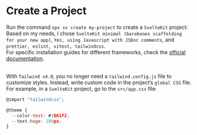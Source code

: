 # Create a Project

Run the command `npx sv create my-project` to create a `SvelteKit` project:<br>
Based on my needs, I chose `SvelteKit minimal (barebones scaffolding for your new app)`, `Yes, using Javascript with JSDoc comments`, and `prettier, eslint, vitest, tailwindcss`.  <br>
For specific installation guides for different frameworks, check the [official documentation](https://tailwindcss.com/docs/installation/framework-guides).<br><br>

With `Tailwind v4.0`, you no longer need a `tailwind.config.js` file to customize styles. Instead, write custom code in the project’s `global CSS` file. For example, in a `SvelteKit` project, go to the `src/app.css` file:<br>  
```Javascript
@import "tailwindcss";

@theme {
  --color-test: #1DA1F2;
  --text-huge: 100px;
}